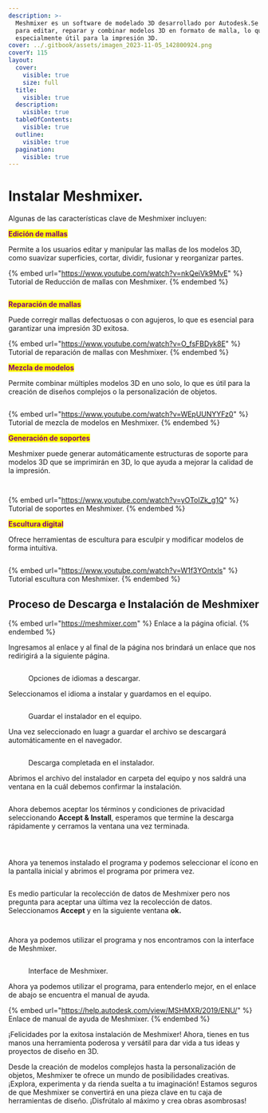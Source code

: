```yaml
---
description: >-
  Meshmixer es un software de modelado 3D desarrollado por Autodesk.Se utiliza
  para editar, reparar y combinar modelos 3D en formato de malla, lo que lo hace
  especialmente útil para la impresión 3D.
cover: ../.gitbook/assets/imagen_2023-11-05_142800924.png
coverY: 115
layout:
  cover:
    visible: true
    size: full
  title:
    visible: true
  description:
    visible: true
  tableOfContents:
    visible: true
  outline:
    visible: true
  pagination:
    visible: true
---
```


# Instalar Meshmixer.

Algunas de las características clave de Meshmixer incluyen:

<mark style="color:purple;">**Edición de mallas**</mark>

Permite a los usuarios editar y manipular las mallas de los modelos 3D, como suavizar superficies, cortar, dividir, fusionar y reorganizar partes.

{% embed url="https://www.youtube.com/watch?v=nkQeiVk9MvE" %}
Tutorial de Reducción de mallas con Meshmixer.
{% endembed %}

<figure><img src="../.gitbook/assets/image (139).png" alt=""><figcaption></figcaption></figure>

<mark style="color:purple;">**Reparación de mallas**</mark>

Puede corregir mallas defectuosas o con agujeros, lo que es esencial para garantizar una impresión 3D exitosa.

{% embed url="https://www.youtube.com/watch?v=O_fsFBDyk8E" %}
Tutorial de reparación de mallas con Meshmixer.
{% endembed %}

<mark style="color:purple;">**Mezcla de modelos**</mark>

Permite combinar múltiples modelos 3D en uno solo, lo que es útil para la creación de diseños complejos o la personalización de objetos.

<figure><img src="../.gitbook/assets/image (6) (1).png" alt=""><figcaption></figcaption></figure>

{% embed url="https://www.youtube.com/watch?v=WEpUUNYYFz0" %}
Tutorial de mezcla de modelos en Meshmixer.
{% endembed %}

<mark style="color:purple;">**Generación de soportes**</mark>

Meshmixer puede generar automáticamente estructuras de soporte para modelos 3D que se imprimirán en 3D, lo que ayuda a mejorar la calidad de la impresión.

<div>

<figure><img src="../.gitbook/assets/imagen_2023-11-05_142738806 (1).png" alt=""><figcaption></figcaption></figure>

 

<figure><img src="../.gitbook/assets/imagen_2023-11-05_142004542.png" alt=""><figcaption></figcaption></figure>

</div>

{% embed url="https://www.youtube.com/watch?v=yOToIZk_g1Q" %}
Tutorial de soportes en Meshmixer.
{% endembed %}

<mark style="color:purple;">**Escultura digital**</mark>

Ofrece herramientas de escultura para esculpir y modificar modelos de forma intuitiva.

<figure><img src="../.gitbook/assets/image (4) (1) (1) (1) (1) (1) (1).png" alt=""><figcaption></figcaption></figure>

{% embed url="https://www.youtube.com/watch?v=W1f3YOntxls" %}
Tutorial escultura con Meshmixer.
{% endembed %}

## Proceso de Descarga e Instalación de Meshmixer

{% embed url="https://meshmixer.com" %}
Enlace a la página oficial.
{% endembed %}

Ingresamos al enlace y al final de la página nos brindará un enlace que nos redirigirá a la siguiente página.

<figure><img src="../.gitbook/assets/image (5) (1) (1) (1) (1) (1).png" alt=""><figcaption><p>Opciones de idiomas a descargar.</p></figcaption></figure>

Seleccionamos el idioma a instalar y guardamos en el equipo.

<figure><img src="../.gitbook/assets/image (1) (1) (1) (1) (1) (1) (1) (1) (1) (1).png" alt=""><figcaption><p>Guardar el instalador en el equipo.</p></figcaption></figure>

Una vez seleccionado en luagr a guardar el archivo se descargará automáticamente en el navegador.

<figure><img src="../.gitbook/assets/image (2) (1) (1) (1) (1) (1) (1) (1).png" alt=""><figcaption><p>Descarga completada en el instalador.</p></figcaption></figure>

Abrimos el archivo del instalador en carpeta del equipo y nos saldrá una ventana en la cuál debemos confirmar la instalación.

<figure><img src="../.gitbook/assets/Captura de pantalla 2023-11-05 135751.png" alt=""><figcaption></figcaption></figure>

Ahora debemos aceptar los términos y condiciones de privacidad seleccionando **Accept & Install**, esperamos que termine la descarga rápidamente y cerramos la ventana una vez terminada.



<div data-full-width="true">

<figure><img src="../.gitbook/assets/Captura de pantalla 2023-11-05 135802.png" alt=""><figcaption></figcaption></figure>

 

<figure><img src="../.gitbook/assets/Captura de pantalla 2023-11-05 135812.png" alt=""><figcaption></figcaption></figure>

 

<figure><img src="../.gitbook/assets/imagen_2023-11-05_135924046.png" alt=""><figcaption></figcaption></figure>

</div>

Ahora ya tenemos instalado el programa y podemos seleccionar el ícono en la pantalla inicial y abrimos el programa por primera vez.

<figure><img src="../.gitbook/assets/image (3) (1) (1) (1) (1) (1) (1) (1) (1).png" alt=""><figcaption></figcaption></figure>

Es medio particular la recolección de datos de Meshmixer pero nos pregunta para aceptar una última vez la recolección de datos. Seleccionamos **Accept** y en la siguiente ventana **ok.**

<div>

<figure><img src="../.gitbook/assets/Captura de pantalla 2023-11-05 140024.png" alt=""><figcaption></figcaption></figure>

 

<figure><img src="../.gitbook/assets/Captura de pantalla 2023-11-05 140034.png" alt=""><figcaption></figcaption></figure>

</div>

Ahora ya podemos utilizar el programa y nos encontramos con la interface de Meshmixer.

<figure><img src="../.gitbook/assets/imagen_2023-11-05_140122450.png" alt=""><figcaption><p>Interface de Meshmixer.</p></figcaption></figure>

Ahora ya podemos utilizar el programa, para entenderlo mejor, en el enlace de abajo se encuentra el manual de ayuda.

{% embed url="https://help.autodesk.com/view/MSHMXR/2019/ENU/" %}
Enlace de manual de ayuda de Meshmixer.
{% endembed %}

¡Felicidades por la exitosa instalación de Meshmixer! Ahora, tienes en tus manos una herramienta poderosa y versátil para dar vida a tus ideas y proyectos de diseño en 3D.

Desde la creación de modelos complejos hasta la personalización de objetos, Meshmixer te ofrece un mundo de posibilidades creativas. ¡Explora, experimenta y da rienda suelta a tu imaginación! Estamos seguros de que Meshmixer se convertirá en una pieza clave en tu caja de herramientas de diseño. ¡Disfrútalo al máximo y crea obras asombrosas!
